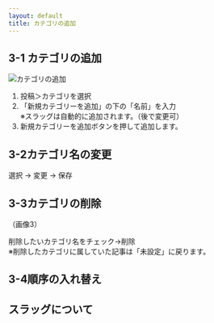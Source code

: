 ```yaml
---
layout: default
title: カテゴリの追加
---
```


## 3-1 カテゴリの追加

![カテゴリの追加](./images/category-1.png)

1. 投稿＞カテゴリを選択
1. 「新規カテゴリーを追加」の下の「名前」を入力  
※スラッグは自動的に追加されます。（後で変更可）
1. 新規カテゴリーを追加ボタンを押して追加します。

## 3-2カテゴリ名の変更

選択 → 変更 → 保存

## 3-3カテゴリの削除
（画像3）

削除したいカテゴリ名をチェック→削除  
※削除したカテゴリに属していた記事は「未設定」に戻ります。

## 3-4順序の入れ替え

## スラッグについて